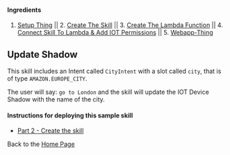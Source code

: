 #### Ingredients

1. [Setup Thing](../setup-thing/README.md#title) || 2. [Create The Skill](./step-2.md#title) || 3. [Create The Lambda Function](./step-3.md#title) || 4. [Connect Skill To Lambda & Add IOT Permissions](./step-4.md#title) || 5. [Webapp-Thing](./step-5.md#title)

## Update Shadow <a id="title"></a>


This skill includes an Intent called ```CityIntent``` with a slot called ```city```, that is of type ```AMAZON.EUROPE_CITY```.

The user will say: ```go to London``` and the skill will update the IOT Device Shadow with the name of the city.

#### Instructions for deploying this sample skill




 * [Part 2 - Create the skill](./PAGE2.md#title)


Back to the [Home Page](../README.md#title)
